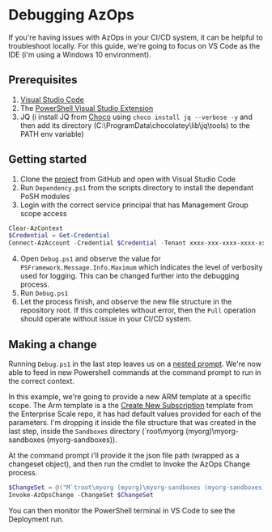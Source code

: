 # Debugging AzOps

If you're having issues with AzOps in your CI/CD system, it can be helpful to troubleshoot locally. For this guide, we're going to focus on VS Code as the IDE (i'm using a Windows 10 environment).

## Prerequisites

1. [Visual Studio Code](https://code.visualstudio.com/)
1. The [PowerShell Visual Studio Extension](https://marketplace.visualstudio.com/items?itemName=ms-vscode.PowerShell)
1. JQ (i install JQ from [Choco](https://community.chocolatey.org/packages/jq) using `choco install jq --verbose -y` and then add its directory (C:\ProgramData\chocolatey\lib\jq\tools) to the PATH env variable)

## Getting started

1. Clone the [project](https://github.com/Azure/AzOps) from GitHub and open with Visual Studio Code
1. Run `Dependency.ps1` from the scripts directory to install the dependant PoSH modules`
1. Login with the correct service principal that has Management Group scope access

```powershell
Clear-AzContext
$Credential = Get-Credential
Connect-AzAccount -Credential $Credential -Tenant xxxx-xxx-xxxx-xxxx-xxx -ServicePrincipal
```

4. Open `Debug.ps1` and observe the value for `PSFramework.Message.Info.Maximum` which indicates the level of verbosity used for logging.  This can be changed further into the debugging process.
1. Run `Debug.ps1`
1. Let the process finish, and observe the new file structure in the repository root.  If this completes without error, then the `Pull` operation should operate without issue in your CI/CD system.

## Making a change

Running `Debug.ps1` in the last step leaves us on a [nested prompt](https://docs.microsoft.com/en-us/dotnet/api/system.management.automation.host.pshost.enternestedprompt). We're now able to feed in new Powershell commands at the command prompt to run in the correct context.

In this example, we're going to provide a new ARM template at a specific scope. The Arm template is a the [Create New Subscription](https://github.com/Azure/Enterprise-Scale/blob/main/examples/landing-zones/empty-subscription/emptySubscription.json) template from the Enterprise Scale repo, it has had default values provided for each of the parameters. I'm dropping it inside the file structure that was created in the last step, inside the `Sandboxes` directory (`root\myorg (myorg)\myorg-sandboxes (myorg-sandboxes)).

At the command prompt i'll provide it the json file path (wrapped as a changeset object), and then run the cmdlet to Invoke the AzOps Change process.

```powershell
$ChangeSet = @("M`troot\myorg (myorg)\myorg-sandboxes (myorg-sandboxes)\new-subscription.json")
Invoke-AzOpsChange -ChangeSet $ChangeSet
```

You can then monitor the PowerShell terminal in VS Code to see the Deployment run.
